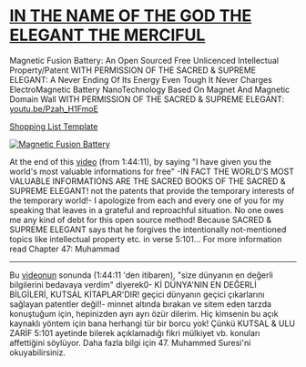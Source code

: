 # [IN THE NAME OF THE GOD THE ELEGANT THE MERCIFUL](https://www.youtube.com/watch?v=Pzah_H1FmoE)

Magnetic Fusion Battery: An Open Sourced Free Unlicenced Intellectual Property/Patent WITH PERMISSION OF THE SACRED & SUPREME ELEGANT: A Never Ending Of Its Energy Even Tough It Never Charges ElectroMagnetic Battery NanoTechnology Based On Magnet And Magnetic Domain Wall WITH PERMISSION OF THE SACRED & SUPREME ELEGANT: [youtu.be/Pzah_H1FmoE](https://youtu.be/Pzah_H1FmoE)

[Shopping List Template](https://www.amazon.com/hz/wishlist/ls/34SZNSM35FKD5?ref_=wl_share)

[![Magnetic Fusion Battery](https://user-images.githubusercontent.com/8404792/211206967-dbeaf6a5-c5d1-4a3e-9a3d-7eecf0f10a85.png)](https://www.youtube.com/watch?v=Pzah_H1FmoE)

At the end of this [video](https://youtu.be/Pzah_H1FmoE) (from 1:44:11), by saying "I have given you the world's most valuable informations for free" -IN FACT THE WORLD'S MOST VALUABLE INFORMATIONS ARE THE SACRED BOOKS OF THE SACRED & SUPREME ELEGANT!  not the patents that provide the temporary interests of the temporary world!- I apologize from each and every one of you for my speaking that leaves in a grateful and reproachful situation. No one owes me any kind of debt for this open source method! Because SACRED & SUPREME ELEGANT says that he forgives the intentionally not-mentioned topics like intellectual property etc. in verse 5:101... For more information read Chapter 47: Muhammad
______________________________________

Bu [videonun](https://youtu.be/Pzah_H1FmoE) sonunda (1:44:11 'den itibaren), "size dünyanın en değerli bilgilerini bedavaya verdim" diyerek0- Kİ DÜNYA'NIN EN DEĞERLİ BİLGİLERİ, KUTSAL KİTAPLAR'DIR! geçici dünyanın geçici çıkarlarını sağlayan patentler değil!- minnet altında bırakan ve sitem eden tarzda konuştuğum için, hepinizden ayrı ayrı özür dilerim. Hiç kimsenin bu açık kaynaklı yöntem için bana herhangi tür bir borcu yok! Çünkü KUTSAL & ULU ZARİF 5:101 ayetinde bilerek açıklamadığı fikri mülkiyet vb. konuları affettiğini söylüyor. Daha fazla bilgi için 47. Muhammed Suresi'ni okuyabilirsiniz.
